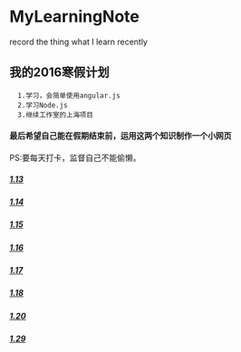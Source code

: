 # MyLearningNote
record the thing what I learn recently
## 我的2016寒假计划

      1.学习，会简单使用angular.js 
      2.学习Node.js
      3.继续工作室的上海项目
      
#### 最后希望自己能在假期结束前，运用这两个知识制作一个小网页
PS:要每天打卡，监督自己不能偷懒。 

##### [1.13](http://blog.sina.com.cn/s/blog_6943c2590102w79z.html)
##### [1.14](http://blog.sina.com.cn/s/blog_6943c2590102w7ez.html)
##### [1.15](http://blog.sina.com.cn/s/blog_6943c2590102w7k9.html)
##### [1.16](https://github.com/skykobe/MyLearningNote/issues/3)
##### [1.17](https://github.com/skykobe/MyLearningNote/issues/4)
##### [1.18](https://github.com/skykobe/MyLearningNote/issues/5)
##### [1.20](https://github.com/skykobe/MyLearningNote/issues/6)
##### [1.29](https://github.com/skykobe/MyLearningNote/issues/7)
